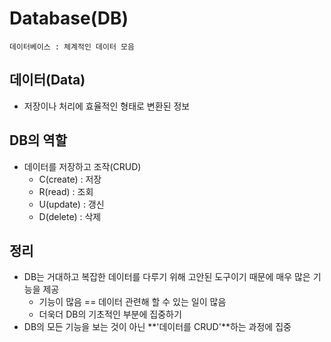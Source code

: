 # Database(DB)
    데이터베이스 : 체계적인 데이터 모음

## 데이터(Data)
- 저장이나 처리에 효율적인 형태로 변환된 정보

## DB의 역할
- 데이터를 저장하고 조작(CRUD)
    - C(create) : 저장
    - R(read) : 조회
    - U(update) : 갱신
    - D(delete) : 삭제

## 정리
- DB는 거대하고 복잡한 데이터를 다루기 위해 고안된 도구이기 때문에 매우 많은 기능을 제공
    - 기능이 많음 == 데이터 관련해 할 수 있는 일이 많음
    - 더욱더 DB의 기초적인 부분에 집중하기
- DB의 모든 기능을 보는 것이 아닌 **'데이터를 CRUD'**하는 과정에 집중